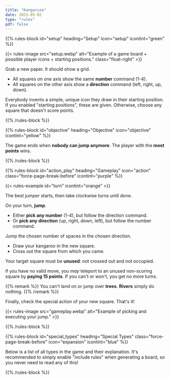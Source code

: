 ```yaml
---
title: "Kangaruse"
date: 2023-05-02
type: "rules"
pdf: false
---
```


{{% rules-block id="setup" heading="Setup" icon="setup" icontint="green" %}}

{{< rules-image src="setup.webp" alt="Example of a game board + possible player icons + starting positions." class="float-right" >}}

Grab a new paper. It should show a grid.

* All squares on one axis show the same **number** command (1-4).
* All squares on the other axis show a **direction** command (left, right, up, down).

Everybody invents a simple, unique icon they draw in their starting position. If you enabled "starting positions", these are given. Otherwise, choose any square that doesn't score points.


{{% /rules-block %}}

{{% rules-block id="objective" heading="Objective" icon="objective" icontint="yellow" %}}

The game ends when **nobody can jump anymore**. The player with the **most points** wins.

{{% /rules-block %}}

{{% rules-block id="action_play" heading="Gameplay" icon="action" class="force-page-break-before" icontint="purple" %}}

{{< rules-example id="turn" icontint="orange" >}}

The best jumper starts, then take clockwise turns until done.

On your turn, **jump**.

* Either **pick any number** (1-4), but follow the direction command.
* Or **pick any direction** (up, right, down, left), but follow the number command.

Jump the chosen number of spaces in the chosen direction.

* Draw your kangaroo in the new square.
* Cross out the square from which you came.

Your target square must be **unused**: not crossed out and not occupied. 

If you have no valid move, you _may_ teleport to an unused non-scoring square by **paying 15 points**. If you can't or won't, you get no more turns.

{{% remark %}}
You can't land on or jump over **trees**. **Rivers** simply do nothing.
{{% /remark %}}

Finally, check the special action of your new square. That's it!

{{< rules-image src="gameplay.webp" alt="Example of picking and executing your jump." >}}

{{% /rules-block %}}

{{% rules-block id="special_types" heading="Special Types" class="force-page-break-before" icon="expansion" icontint="blue" %}}

Below is a list of all types in the game and their explanation. It's recommended to simply enable "include rules" when generating a board, so you never need to read any of this!

<div id="kangaruse-type-table">
</div>

{{% /rules-block %}}